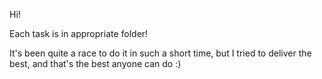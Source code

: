 Hi!

Each task is in appropriate folder!

It's been quite a race to do it in such a short time, but I tried to deliver the best, and that's the best anyone can do :) 
